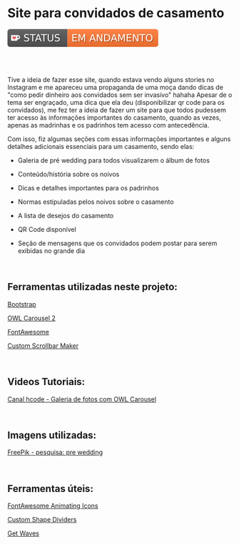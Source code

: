 # Site para convidados de casamento

<img src="./src/assets/img/readMe/badge.svg">

<br><br>

Tive a ideia de fazer esse site, quando estava vendo alguns stories no Instagram e me apareceu uma propaganda de uma moça dando dicas de "como pedir dinheiro aos convidados sem ser invasivo" hahaha 
Apesar de o tema ser engraçado, uma dica que ela deu (disponibilizar qr code para os convidados), me fez ter a ideia de fazer um site para que todos pudessem ter acesso às informações importantes do casamento, quando as vezes, apenas as madrinhas e os padrinhos tem acesso com antecedência.

Com isso, fiz algumas seções com essas informações importantes e alguns detalhes adicionais essenciais para um casamento, sendo elas: 

* Galeria de pré wedding para todos visualizarem o álbum de fotos

* Conteúdo/história sobre os noivos

* Dicas e detalhes importantes para os padrinhos

* Normas estipuladas pelos noivos sobre o casamento

* A lista de desejos do casamento 

* QR Code disponível 

* Seção de mensagens que os convidados podem postar para serem exibidas no grande dia

<br>

## Ferramentas utilizadas neste projeto: 

[Bootstrap](https://getbootstrap.com/)

[OWL Carousel 2](https://owlcarousel2.github.io/OwlCarousel2/)

[FontAwesome](https://fontawesome.com/)

[Custom Scrollbar Maker](https://codepen.io/stephenpaton-tech/full/JjRvGmY)

<br>

## Videos Tutoriais: 

[Canal hcode - Galeria de fotos com OWL Carousel](https://www.youtube.com/watch?v=gKesdxKezig)


<br>

## Imagens utilizadas: 

[FreePik - pesquisa: pre wedding](https://br.freepik.com/search?format=search&query=pre%20wedding)

<br>


## Ferramentas úteis: 

[FontAwesome Animating Icons](https://fontawesome.com/docs/web/style/animate)

[Custom Shape Dividers](https://www.shapedivider.app/)

[Get Waves](https://getwaves.io/)